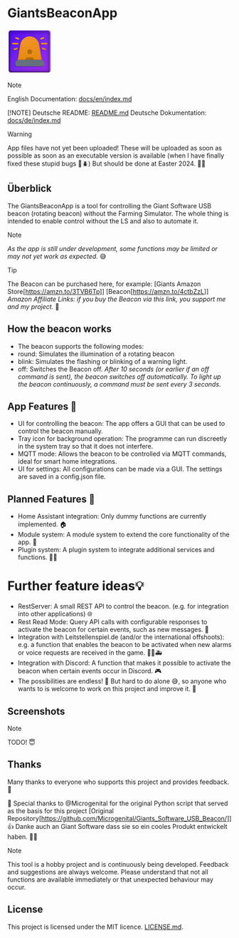 # GiantsBeaconApp
![AppIcon](beacon.png)

> [!NOTE]
> English Documentation: [docs/en/index.md](docs/en/index.md)
>
> [!NOTE]
> Deutsche README: [README.md](README.md)
> Deutsche Dokumentation: [docs/de/index.md](docs/de/index.md)


> [!WARNING]
> App files have not yet been uploaded!
> These will be uploaded as soon as possible as soon as an executable version is available
> (when I have finally fixed these stupid bugs 🐞🪲)
> But should be done at Easter 2024. 🐰🥚

## Überblick
The GiantsBeaconApp is a tool for controlling the Giant Software USB beacon (rotating beacon) without the Farming Simulator. The whole thing is intended to enable control without the LS and also to automate it.

> [!NOTE]
> _As the app is still under development, some functions may be limited or may not yet work as expected._ 😅

> [!TIP]
> The Beacon can be purchased here, for example:
> [Giants Amazon Store[https://amzn.to/3TVB6Tp]]
> [Beacon[https://amzn.to/4ctbZzL]]
> *Amazon Affiliate Links: if you buy the Beacon via this link, you support me and my project.* 🙏

## How the beacon works
- The beacon supports the following modes:
- round: Simulates the illumination of a rotating beacon
- blink: Simulates the flashing or blinking of a warning light.
- off: Switches the Beacon off.
_After 10 seconds (or earlier if an off command is sent), the beacon switches off automatically._
_To light up the beacon continuously, a command must be sent every 3 seconds._

## App Features 🚀
- UI for controlling the beacon: The app offers a GUI that can be used to control the beacon manually.
- Tray icon for background operation: The programme can run discreetly in the system tray so that it does not interfere.
- MQTT mode: Allows the beacon to be controlled via MQTT commands, ideal for smart home integrations.
- UI for settings: All configurations can be made via a GUI.
The settings are saved in a config.json file.

## Planned Features 📅
- Home Assistant integration: Only dummy functions are currently implemented. 🏠
- Module system: A module system to extend the core functionality of the app. 🧩
- Plugin system: A plugin system to integrate additional services and functions. 🧩🔌


# Further feature ideas💡
- RestServer: A small REST API to control the beacon. (e.g. for integration into other applications) 🌐
- Rest Read Mode: Query API calls with configurable responses to activate the beacon for certain events, such as new messages. 📩
- Integration with Leitstellenspiel.de (and/or the international offshoots): e.g. a function that enables the beacon to be activated when new alarms or voice requests are received in the game. 🚓🚒🚑
- Integration with Discord: A function that makes it possible to activate the beacon when certain events occur in Discord. 🎮
- The possibilities are endless! 🚀 But hard to do alone 😅, so anyone who wants to is welcome to work on this project and improve it. 🤝

## Screenshots
> [!NOTE]
> TODO! 😇

## Thanks
Many thanks to everyone who supports this project and provides feedback. 🙏

🤗 Special thanks to @Microgenital for the original Python script that served as the basis for this project [Original Repository[https://github.com/Microgenital/Giants_Software_USB_Beacon/]] 👍
Danke auch an Giant Software dass sie so ein cooles Produkt entwickelt haben. 🚜🚨

> [!NOTE]
> This tool is a hobby project and is continuously being developed.
> Feedback and suggestions are always welcome.
> Please understand that not all functions are available immediately or that unexpected behaviour may occur.

## License
This project is licensed under the MIT licence. [LICENSE.md](LICENSE.md).